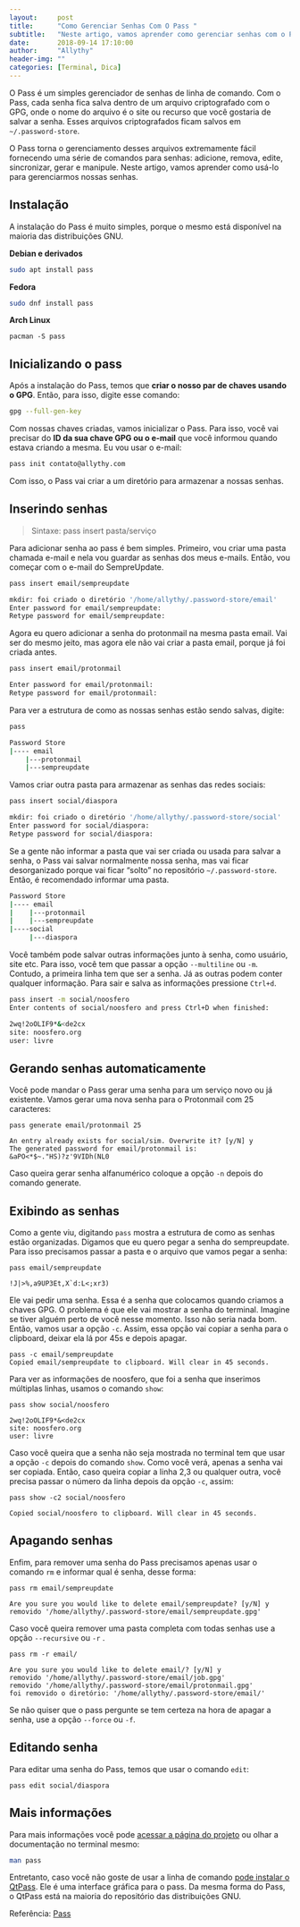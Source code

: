 ```yaml
---
layout:     post
title:      "Como Gerenciar Senhas Com O Pass "
subtitle:   "Neste artigo, vamos aprender como gerenciar senhas com o Pass."
date:       2018-09-14 17:10:00
author:     "Allythy"
header-img: ""
categories: [Terminal, Dica]
---
```


O Pass é um simples gerenciador de senhas de linha de comando. Com o Pass, cada senha fica salva dentro de um arquivo criptografado com o GPG, onde o nome do arquivo é o site ou recurso que você gostaria de salvar a senha. Esses arquivos criptografados ficam salvos em `~/.password-store`.

O Pass torna o gerenciamento desses arquivos extremamente fácil fornecendo uma série de comandos para senhas: adicione, remova, edite, sincronizar, gerar e manipule. Neste artigo, vamos aprender como usá-lo para gerenciarmos nossas senhas.

## Instalação

A instalação do Pass é muito simples, porque o mesmo está disponível na maioria das distribuições GNU.

**Debian e derivados**
```bash
sudo apt install pass
```
**Fedora**

```bash
sudo dnf install pass
```
**Arch Linux**

```
pacman -S pass
```

## Inicializando o pass

Após a instalação do Pass, temos que **criar o nosso par de chaves usando o GPG**. Então, para isso, digite esse comando:

```bash
gpg --full-gen-key
```

Com nossas chaves criadas, vamos inicializar o Pass. Para isso, você vai precisar do **ID da sua chave GPG ou o e-mail** que você informou quando estava criando a mesma. Eu vou usar o e-mail:

```bash
pass init contato@allythy.com
```

Com isso, o Pass vai criar a um diretório para armazenar a nossas senhas.

## Inserindo senhas

>Sintaxe: pass insert pasta/serviço

Para adicionar senha ao pass é bem simples. Primeiro, vou criar uma pasta chamada e-mail e nela vou guardar as senhas dos meus e-mails. Então, vou começar com o e-mail do SempreUpdate.

```bash
pass insert email/sempreupdate

mkdir: foi criado o diretório '/home/allythy/.password-store/email'
Enter password for email/sempreupdate:
Retype password for email/sempreupdate:
```

Agora eu quero adicionar a senha do protonmail na mesma pasta email. Vai ser do mesmo jeito, mas agora ele não vai criar a pasta email, porque já foi criada antes.

```bash
pass insert email/protonmail

Enter password for email/protonmail:
Retype password for email/protonmail:
```

Para ver a estrutura de como as nossas senhas estão sendo salvas, digite:

```bash
pass

Password Store
|---- email
    |---protonmail
    |---sempreupdate
```

Vamos criar outra pasta para armazenar as senhas das redes sociais:

```bash
pass insert social/diaspora

mkdir: foi criado o diretório '/home/allythy/.password-store/social'
Enter password for social/diaspora:
Retype password for social/diaspora:
```

Se a gente não informar a pasta que vai ser criada ou usada para salvar a senha, o Pass vai salvar normalmente nossa senha, mas vai ficar desorganizado porque vai ficar “solto” no repositório `~/.password-store`. Então, é recomendado informar uma pasta.

```bash
Password Store
|---- email
|    |---protonmail
|    |---sempreupdate
|----social
     |---diaspora
```

Você também pode salvar outras informações junto à senha, como usuário, site etc. Para isso, você tem que passar a opção `--multiline` ou `-m`. Contudo, a primeira linha tem que ser a senha. Já as outras podem conter qualquer informação. Para sair e salva as informações pressione `Ctrl+d`.

```bash
pass insert -m social/noosfero
Enter contents of social/noosfero and press Ctrl+D when finished:

2wq!2oOLIF9*&<de2cx
site: noosfero.org
user: livre
```

## Gerando senhas automaticamente

Você pode mandar o Pass gerar uma senha para um serviço novo ou  já existente. Vamos gerar uma nova senha para o Protonmail com 25 caracteres:

```
pass generate email/protonmail 25

An entry already exists for social/sim. Overwrite it? [y/N] y
The generated password for email/protonmail is:
&aPO<*$~."HS)?z'9VIDh(NL0
```
Caso queira gerar senha alfanumérico coloque a opção `-n` depois do comando generate.

## Exibindo as senhas

Como a gente viu, digitando `pass` mostra a estrutura de como as senhas estão organizadas. Digamos que eu quero pegar a senha do sempreupdate. Para isso precisamos passar a pasta e o arquivo que vamos pegar a senha:

```
pass email/sempreupdate

!J|>%,a9UP3Et,X`d:L<;xr3)
```

Ele vai pedir uma senha. Essa é a senha que colocamos quando criamos a chaves GPG. O problema é que ele vai mostrar a senha do terminal. Imagine se tiver alguém perto de você nesse momento. Isso não seria nada bom. Então, vamos usar a opção `-c`. Assim, essa opção vai copiar a senha para o clipboard, deixar ela lá por 45s e depois apagar.

```
pass -c email/sempreupdate
Copied email/sempreupdate to clipboard. Will clear in 45 seconds.
```

Para ver as informações de noosfero, que foi a senha que inserimos múltiplas linhas, usamos o comando `show`:

```
pass show social/noosfero

2wq!2oOLIF9*&<de2cx
site: noosfero.org
user: livre
```

Caso você queira que a senha não seja mostrada no terminal tem que usar a opção `-c` depois do comando `show`. Como você verá, apenas a senha vai ser copiada. Então, caso queira copiar a linha 2,3 ou qualquer outra, você precisa passar o número da linha depois da opção `-c`, assim:

```
pass show -c2 social/noosfero

Copied social/noosfero to clipboard. Will clear in 45 seconds.
```

## Apagando senhas

Enfim, para remover uma senha do Pass precisamos apenas usar o comando `rm` e informar qual é senha, desse forma:

```
pass rm email/sempreupdate

Are you sure you would like to delete email/sempreupdate? [y/N] y
removido '/home/allythy/.password-store/email/sempreupdate.gpg'
```

Caso você queira remover uma pasta completa com todas senhas use a opção `--recursive` ou `-r` .

```
pass rm -r email/

Are you sure you would like to delete email/? [y/N] y
removido '/home/allythy/.password-store/email/job.gpg'
removido '/home/allythy/.password-store/email/protonmail.gpg'
foi removido o diretório: '/home/allythy/.password-store/email/'
```

Se não quiser que o pass pergunte se tem certeza na hora de apagar a senha, use a opção `--force` ou `-f`.

## Editando senha

Para editar uma senha do Pass, temos que usar o comando `edit`:

```
pass edit social/diaspora
```

## Mais informações

Para mais informações você pode <a href="https://www.passwordstore.org/" target="_ blank">acessar a página do projeto</a>
 ou olhar a documentação no terminal mesmo:

```bash
man pass
```

Entretanto, caso você não goste de usar a linha de comando <a href="https://qtpass.org/ " target="_ blank">pode instalar o QtPass</a>. Ele é uma interface gráfica para o pass. Da mesma forma do Pass, o QtPass está na maioria do repositório das distribuições GNU.

<p>
Referência:
<a href="https://www.passwordstore.org/" target="_ blank">Pass</a>
</p>
